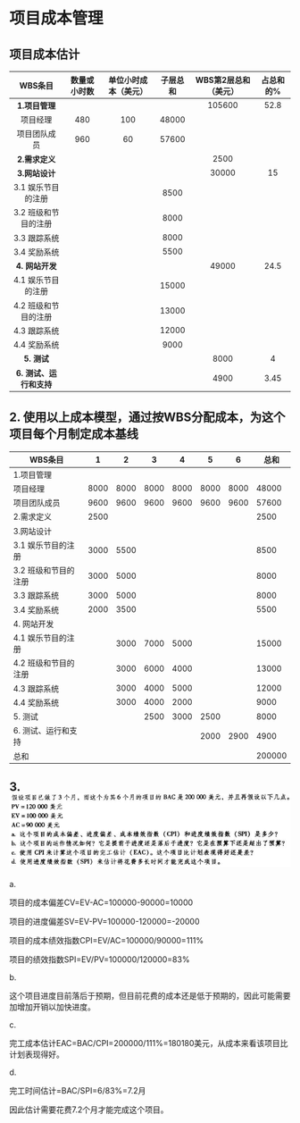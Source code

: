 # 项目成本管理

## 项目成本估计

| WBS条目 | 数量或小时数 | 单位小时成本（美元） | 子层总和 | WBS第2层总和（美元） | 占总和的% |
|:--:|:--:|:--:|:--:|:--:|:--:|
| **1.项目管理** |  |  |  | 105600 | 52.8 |
| 项目经理 | 480 | 100 | 48000 |  |  |
| 项目团队成员 | 960 | 60 | 57600 |  |  |
| **2.需求定义** |  |  |  | 2500 |  |
| **3.网站设计** |  |  |  | 30000 | 15 |
| 3.1 娱乐节目的注册 |  |  | 8500 |  |  |
| 3.2 班级和节目的注册 |  |  | 8000 |  |  |
| 3.3 跟踪系统 |  |  | 8000 |  |  |
| 3.4 奖励系统 |  |  | 5500 |  |  |
| **4. 网站开发** |  |  |  | 49000 | 24.5 |
| 4.1 娱乐节目的注册 |  |  | 15000 |  |  |
| 4.2 班级和节目的注册 |  |  | 13000 |  |  |
| 4.3 跟踪系统 |  |  | 12000 |  |  |
| 4.4 奖励系统 |  |  | 9000 |  |  |
| **5. 测试** | | |  | 8000 | 4 |
| **6. 测试、运行和支持** | | | | 4900 | 3.45 |

## 2. 使用以上成本模型，通过按WBS分配成本，为这个项目每个月制定成本基线

| WBS条目               | 1    | 2    | 3    | 4    | 5    | 6    | 总和   |
|--------------------- | ---- | ---- | ---- | ---- | ---- | ---- | ------ |
| 1.项目管理            |      |      |      |      |      |      |        |
| 项目经理              | 8000 | 8000 | 8000 | 8000 | 8000 | 8000 | 48000  |
| 项目团队成员          | 9600 | 9600 | 9600 | 9600 | 9600 | 9600 | 57600  |
| 2.需求定义            | 2500 |      |      |      |      |      | 2500   |
| 3.网站设计            |      |      |      |      |      |      |        |
| 3.1  娱乐节目的注册   | 3000 | 5500 |      |      |      |      | 8500   |
| 3.2  班级和节目的注册 | 3000 | 5000 |      |      |      |      | 8000   |
| 3.3  跟踪系统         | 3000 | 5000 |      |      |      |      | 8000   |
| 3.4  奖励系统         | 2000 | 3500 |      |      |      |      | 5500   |
| 4. 网站开发           |      |      |      |      |      |      |        |
| 4.1  娱乐节目的注册   |      | 3000 | 7000 | 5000 |      |      | 15000  |
| 4.2  班级和节目的注册 |      | 3000 | 6000 | 4000 |      |      | 13000  |
| 4.3  跟踪系统         |      | 3000 | 4000 | 5000 |      |      | 12000  |
| 4.4  奖励系统         |      | 3000 | 4000 | 2000 |      |      | 9000   |
| 5. 测试               |      |      | 2500 | 3000 | 2500 |      | 8000   |
| 6. 测试、运行和支持   |      |      |      |      | 2000 | 2900 | 4900   |
| 总和                  |      |      |      |      |      |      | 200000 |

## 3. ![](hw7/2020-07-20-10-16-47.png)

a.

项目的成本偏差CV=EV-AC=100000-90000=10000

项目的进度偏差SV=EV-PV=100000-120000=-20000

项目的成本绩效指数CPI=EV/AC=100000/90000=111%

项目的绩效指数SPI=EV/PV=100000/120000=83%

b.

这个项目进度目前落后于预期，但目前花费的成本还是低于预期的，因此可能需要加增加开销以加快进度。

c.

完工成本估计EAC=BAC/CPI=200000/111%=180180美元，从成本来看该项目比计划表现得好。

d.

完工时间估计=BAC/SPI=6/83%=7.2月

因此估计需要花费7.2个月才能完成这个项目。
